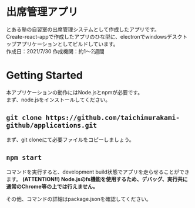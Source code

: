 # 出席管理アプリ
とある塾の自習室の出席管理システムとして作成したアプリです。  
Create-react-appで作成したアプリのひな型に、electronでwindowsデスクトップアプリケーションとしてビルドしています。  
作成日：2021/7/30
作成機関：約1～2週間

# Getting Started
本アプリケーションの動作にはNode.jsとnpmが必要です。  
まず、node.jsをインストールしてください。

## `git clone https://github.com/taichimurakami-github/applications.git`
まず、git cloneにて必要ファイルをコピーしましょう。

## `npm start`
コマンドを実行すると、development build状態でアプリを走らせることができます。
**(ATTENTION!!) Node.jsのfs機能を使用するため、デバッグ、実行共に通常のChrome等の上では行えません。**  

その他、コマンドの詳細はpackage.jsonを確認してください。